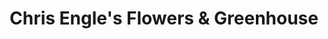 ---
title: "Chris Engle's Flowers & Greenhouse"
url: /detroit/chris-engles-flowers-and-greenhouse/
shop: florist
---